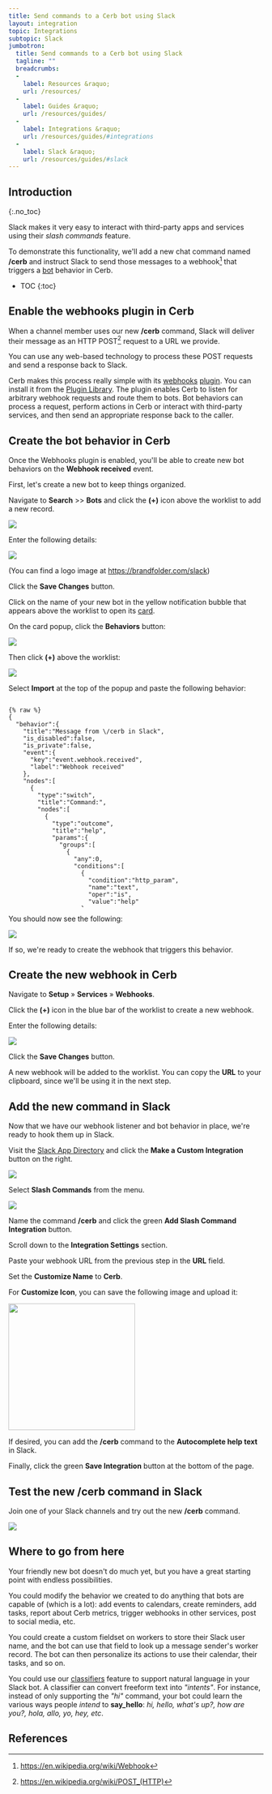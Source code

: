 ```yaml
---
title: Send commands to a Cerb bot using Slack
layout: integration
topic: Integrations
subtopic: Slack
jumbotron:
  title: Send commands to a Cerb bot using Slack
  tagline: ""
  breadcrumbs:
  -
    label: Resources &raquo;
    url: /resources/
  -
    label: Guides &raquo;
    url: /resources/guides/
  -
    label: Integrations &raquo;
    url: /resources/guides/#integrations
  -
    label: Slack &raquo;
    url: /resources/guides/#slack
---
```


## Introduction
{:.no_toc}

Slack makes it very easy to interact with third-party apps and services using their _slash commands_ feature.

To demonstrate this functionality, we'll add a new chat command named **/cerb** and instruct Slack to send those messages to a webhook[^webhook] that triggers a [bot](/docs/bots) behavior in Cerb.

* TOC
{:toc}

## Enable the webhooks plugin in Cerb

When a channel member uses our new **/cerb** command, Slack will deliver their message as an HTTP POST[^http-post] request to a URL we provide.

You can use any web-based technology to process these POST requests and send a response back to Slack.

Cerb makes this process really simple with its [webhooks](/docs/webhooks) [plugin](/docs/plugins/).  You can install it from the [Plugin Library](/docs/plugins/#library).  The plugin enables Cerb to listen for arbitrary webhook requests and route them to bots.  Bot behaviors can process a request, perform actions in Cerb or interact with third-party services, and then send an appropriate response back to the caller.

## Create the bot behavior in Cerb

Once the Webhooks plugin is enabled, you'll be able to create new bot behaviors on the **Webhook received** event.

First, let's create a new bot to keep things organized.

Navigate to **Search** >> **Bots** and click the **(+)** icon above the worklist to add a new record.

<div class="cerb-screenshot">
<img src="/assets/images/guides/common/worklist-add.png" class="screenshot">
</div>

Enter the following details:

<div class="cerb-screenshot">
<img src="/assets/images/guides/slack/slash-commands/create-va.png" class="screenshot">
</div>

(You can find a logo image at <https://brandfolder.com/slack>)

Click the **Save Changes** button.

Click on the name of your new bot in the yellow notification bubble that appears above the worklist to open its [card](/docs/cards/).

On the card popup, click the **Behaviors** button:

<div class="cerb-screenshot">
<img src="/assets/images/guides/slack/slash-commands/popup-behaviors-button.png" class="screenshot">
</div>

Then click **(+)** above the worklist:

<div class="cerb-screenshot">
<img src="/assets/images/guides/common/worklist-add.png" class="screenshot">
</div>

Select **Import** at the top of the popup and paste the following behavior:

<pre style="max-height:29.25em;">
<code class="language-json">
{% raw %}
{
  "behavior":{
    "title":"Message from \/cerb in Slack",
    "is_disabled":false,
    "is_private":false,
    "event":{
      "key":"event.webhook.received",
      "label":"Webhook received"
    },
    "nodes":[
      {
        "type":"switch",
        "title":"Command:",
        "nodes":[
          {
            "type":"outcome",
            "title":"help",
            "params":{
              "groups":[
                {
                  "any":0,
                  "conditions":[
                    {
                      "condition":"http_param",
                      "name":"text",
                      "oper":"is",
                      "value":"help"
                    }
                  ]
                }
              ]
            },
            "nodes":[
              {
                "type":"action",
                "title":"Send help text",
                "params":{
                  "actions":[
                    {
                      "action":"set_http_header",
                      "name":"Content-Type",
                      "value":"application\/json"
                    },
                    {
                      "action":"set_http_body",
                      "value":"{\r\n    \"response_type\": \"in_channel\",\r\n    \"text\": \"You can use these commands:\",\r\n    \"attachments\": [\r\n        {\r\n             \"text\":\"*\/cerb help*: This message.\",\r\n            \"mrkdwn_in\": [\"text\"]\r\n        },\r\n        {\r\n            \"text\":\"*\/cerb hi*: Say hello!\",\r\n            \"mrkdwn_in\": [\"text\"]\r\n        }\r\n    ]\r\n}"
                    }
                  ]
                }
              }
            ]
          },
          {
            "type":"outcome",
            "title":"hi",
            "params":{
              "groups":[
                {
                  "any":0,
                  "conditions":[
                    {
                      "condition":"http_param",
                      "name":"text",
                      "oper":"is",
                      "value":"hi"
                    }
                  ]
                }
              ]
            },
            "nodes":[
              {
                "type":"action",
                "title":"Say \"Hello, &lt;user&gt;!\"",
                "params":{
                  "actions":[
                    {
                      "action":"set_http_header",
                      "name":"Content-Type",
                      "value":"application\/json"
                    },
                    {
                      "action":"set_http_body",
                      "value":"{\r\n    \"response_type\": \"in_channel\",\r\n    \"text\": \"Hello, {{http_params.user_name}}!\"\r\n}"
                    }
                  ]
                }
              }
            ]
          },
          {
            "type":"outcome",
            "title":"...else",
            "params":{
              "groups":[
                {
                  "any":0,
                  "conditions":[]
                }
              ]
            },
            "nodes":[
              {
                "type":"action",
                "title":"Say \"I'm not sure...\"",
                "params":{
                  "actions":[
                    {
                      "action":"set_http_header",
                      "name":"Content-Type",
                      "value":"application\/json"
                    },
                    {
                      "action":"set_http_body",
                      "value":"{\r\n    \"response_type\": \"in_channel\",\r\n    \"text\": \"I'm not sure what you're asking. Try **\/cerb help**\",\r\n    \"mrkdwn_in\": [\"text\"]\r\n}"
                    }
                  ]
                }
              }
            ]
          }
        ]
      }
    ]
  }
}
{% endraw %}
</code>
</pre>

You should now see the following:

<div class="cerb-screenshot">
<img src="/assets/images/guides/slack/slash-commands/va-behavior.png" class="screenshot">
</div>

If so, we're ready to create the webhook that triggers this behavior.

## Create the new webhook in Cerb

Navigate to **Setup** &raquo; **Services** &raquo; **Webhooks**.

Click the **(+)** icon in the blue bar of the worklist to create a new webhook.

Enter the following details:

<div class="cerb-screenshot">
<img src="/assets/images/guides/slack/slash-commands/create_webhook.png" class="screenshot">
</div>

Click the **Save Changes** button.

A new webhook will be added to the worklist.  You can copy the **URL** to your clipboard, since we'll be using it in the next step.

## Add the new command in Slack

Now that we have our webhook listener and bot behavior in place, we're ready to hook them up in Slack.

Visit the [Slack App Directory](https://slack.com/apps/build) and click the **Make a Custom Integration** button on the right.

<div class="cerb-screenshot">
<img src="/assets/images/guides/slack/slash-commands/slack_custom_integration.png" class="screenshot">
</div>

Select **Slash Commands** from the menu.

<div class="cerb-screenshot">
<img src="/assets/images/guides/slack/slash-commands/slack_slash_commands.png" class="screenshot">
</div>

Name the command **/cerb** and click the green **Add Slash Command Integration** button.

Scroll down to the **Integration Settings** section.

Paste your webhook URL from the previous step in the **URL** field.

Set the **Customize Name** to **Cerb**.

For **Customize Icon**, you can save the following image and upload it:

<div class="cerb-screenshot">
<img src="/assets/cerb_mascot.png" class="screenshot" style="width:250px;height:auto;">
</div>

If desired, you can add the **/cerb** command to the **Autocomplete help text** in Slack.

Finally, click the green **Save Integration** button at the bottom of the page.

## Test the new /cerb command in Slack

Join one of your Slack channels and try out the new **/cerb** command.

<div class="cerb-screenshot">
<img src="/assets/images/guides/slack/slash-commands/bot_chat.png" class="screenshot">
</div>

## Where to go from here

Your friendly new bot doesn't do much yet, but you have a great starting point with endless possibilities.

You could modify the behavior we created to do anything that bots are capable of (which is a lot): add events to calendars, create reminders, add tasks, report about Cerb metrics, trigger webhooks in other services, post to social media, etc.

You could create a custom fieldset on workers to store their Slack user name, and the bot can use that field to look up a message sender's worker record.  The bot can then personalize its actions to use their calendar, their tasks, and so on.

You could use our [classifiers](/docs/classifiers) feature to support natural language in your Slack bot.  A classifier can convert freeform text into _"intents"_.  For instance, instead of only supporting the _"hi"_ command, your bot could learn the various ways people _intend_ to **say\_hello**: _hi, hello, what's up?, how are you?, hola, allo, yo, hey, etc_.

## References

[^webhook]: <https://en.wikipedia.org/wiki/Webhook>
[^http-post]: <https://en.wikipedia.org/wiki/POST_(HTTP)>